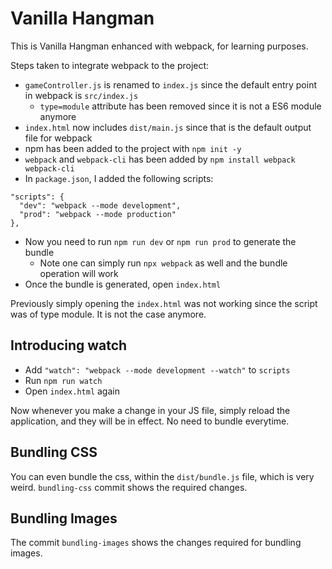 # Vanilla Hangman
This is Vanilla Hangman enhanced with webpack, for learning purposes.

Steps taken to integrate webpack to the project:
- `gameController.js` is renamed to `index.js` since the default entry point in webpack is `src/index.js`
  - `type=module` attribute has been removed since it is not a ES6 module anymore
- `index.html` now includes `dist/main.js` since that is the default output file for webpack
- npm has been added to the project with `npm init -y`
- `webpack` and `webpack-cli` has been added by `npm install webpack webpack-cli`
- In `package.json`, I added the following scripts:
```
"scripts": {
  "dev": "webpack --mode development",
  "prod": "webpack --mode production"
},
```
- Now you need to run `npm run dev` or `npm run prod` to generate the bundle
  - Note one can simply run `npx webpack` as well and the bundle operation will work
- Once the bundle is generated, open `index.html`

Previously simply opening the `index.html` was not working since the script was of type module. It is not the case anymore.

## Introducing watch
- Add `"watch": "webpack --mode development --watch"` to `scripts`
- Run `npm run watch`
- Open `index.html` again

Now whenever you make a change in your JS file, simply reload the application, and they will be in effect. No need to bundle everytime.

## Bundling CSS
You can even bundle the css, within the `dist/bundle.js` file, which is very weird. `bundling-css` commit shows the required changes.

## Bundling Images
The commit `bundling-images` shows the changes required for bundling images.
